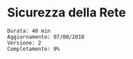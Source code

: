 # Sicurezza della Rete



```text
Durata: 40 min
Aggiornamento: 07/08/2018
Versione: 2
Completamento: 0%
```
